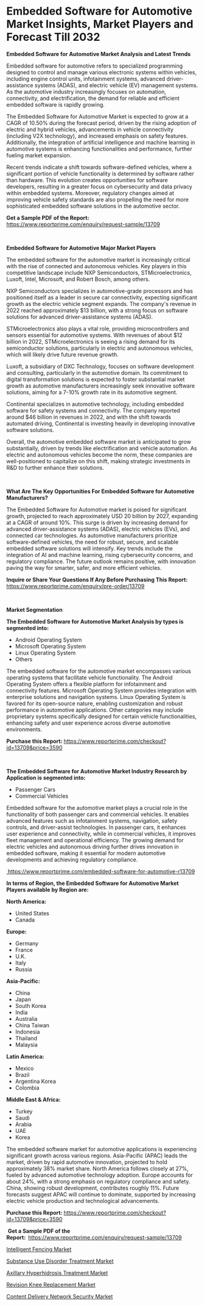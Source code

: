 <p><h1>Embedded Software for Automotive Market Insights, Market Players and Forecast Till 2032</h1></p><p><strong>Embedded Software for Automotive Market Analysis and Latest Trends</strong></p>
<p><p>Embedded software for automotive refers to specialized programming designed to control and manage various electronic systems within vehicles, including engine control units, infotainment systems, advanced driver-assistance systems (ADAS), and electric vehicle (EV) management systems. As the automotive industry increasingly focuses on automation, connectivity, and electrification, the demand for reliable and efficient embedded software is rapidly growing.</p><p>The Embedded Software for Automotive Market is expected to grow at a CAGR of 10.50% during the forecast period, driven by the rising adoption of electric and hybrid vehicles, advancements in vehicle connectivity (including V2X technology), and increased emphasis on safety features. Additionally, the integration of artificial intelligence and machine learning in automotive systems is enhancing functionalities and performance, further fueling market expansion. </p><p>Recent trends indicate a shift towards software-defined vehicles, where a significant portion of vehicle functionality is determined by software rather than hardware. This evolution creates opportunities for software developers, resulting in a greater focus on cybersecurity and data privacy within embedded systems. Moreover, regulatory changes aimed at improving vehicle safety standards are also propelling the need for more sophisticated embedded software solutions in the automotive sector.</p></p>
<p><strong>Get a Sample PDF of the Report:&nbsp;</strong> <a href="https://www.reportprime.com/enquiry/request-sample/13709?utm_campaign=1873&utm_medium=2&utm_source=Github&utm_content=ia&utm_term=20032025&utm_id=embedded-software-for-automotive">https://www.reportprime.com/enquiry/request-sample/13709</a></p>
<p>&nbsp;</p>
<p><strong>Embedded Software for Automotive Major Market Players</strong></p>
<p><p>The embedded software for the automotive market is increasingly critical with the rise of connected and autonomous vehicles. Key players in this competitive landscape include NXP Semiconductors, STMicroelectronics, Luxoft, Intel, Microsoft, and Robert Bosch, among others.</p><p>NXP Semiconductors specializes in automotive-grade processors and has positioned itself as a leader in secure car connectivity, expecting significant growth as the electric vehicle segment expands. The company's revenue in 2022 reached approximately $13 billion, with a strong focus on software solutions for advanced driver-assistance systems (ADAS).</p><p>STMicroelectronics also plays a vital role, providing microcontrollers and sensors essential for automotive systems. With revenues of about $12 billion in 2022, STMicroelectronics is seeing a rising demand for its semiconductor solutions, particularly in electric and autonomous vehicles, which will likely drive future revenue growth.</p><p>Luxoft, a subsidiary of DXC Technology, focuses on software development and consulting, particularly in the automotive domain. Its commitment to digital transformation solutions is expected to foster substantial market growth as automotive manufacturers increasingly seek innovative software solutions, aiming for a 7-10% growth rate in its automotive segment.</p><p>Continental specializes in automotive technology, including embedded software for safety systems and connectivity. The company reported around $46 billion in revenues in 2022, and with the shift towards automated driving, Continental is investing heavily in developing innovative software solutions.</p><p>Overall, the automotive embedded software market is anticipated to grow substantially, driven by trends like electrification and vehicle automation. As electric and autonomous vehicles become the norm, these companies are well-positioned to capitalize on this shift, making strategic investments in R&D to further enhance their solutions.</p></p>
<p>&nbsp;</p>
<p><strong>What Are The Key Opportunities For Embedded Software for Automotive Manufacturers?</strong></p>
<p><p>The Embedded Software for Automotive market is poised for significant growth, projected to reach approximately USD 20 billion by 2027, expanding at a CAGR of around 10%. This surge is driven by increasing demand for advanced driver-assistance systems (ADAS), electric vehicles (EVs), and connected car technologies. As automotive manufacturers prioritize software-defined vehicles, the need for robust, secure, and scalable embedded software solutions will intensify. Key trends include the integration of AI and machine learning, rising cybersecurity concerns, and regulatory compliance. The future outlook remains positive, with innovation paving the way for smarter, safer, and more efficient vehicles.</p></p>
<p><strong>Inquire or Share Your Questions If Any Before Purchasing This Report:</strong> <a href="https://www.reportprime.com/enquiry/pre-order/13709?utm_campaign=1873&utm_medium=2&utm_source=Github&utm_content=ia&utm_term=20032025&utm_id=embedded-software-for-automotive">https://www.reportprime.com/enquiry/pre-order/13709</a></p>
<p>&nbsp;</p>
<p><strong>Market Segmentation</strong></p>
<p><strong>The Embedded Software for Automotive Market Analysis by types is segmented into:</strong></p>
<p><ul><li>Android Operating System</li><li>Microsoft Operating System</li><li>Linux Operating System</li><li>Others</li></ul></p>
<p><p>The embedded software for the automotive market encompasses various operating systems that facilitate vehicle functionality. The Android Operating System offers a flexible platform for infotainment and connectivity features. Microsoft Operating System provides integration with enterprise solutions and navigation systems. Linux Operating System is favored for its open-source nature, enabling customization and robust performance in automotive applications. Other categories may include proprietary systems specifically designed for certain vehicle functionalities, enhancing safety and user experience across diverse automotive environments.</p></p>
<p><strong>Purchase this Report:&nbsp;</strong><a href="https://www.reportprime.com/checkout?id=13709&price=3590&utm_campaign=1873&utm_medium=2&utm_source=Github&utm_content=ia&utm_term=20032025&utm_id=embedded-software-for-automotive">https://www.reportprime.com/checkout?id=13709&price=3590</a></p>
<p>&nbsp;</p>
<p><strong>The Embedded Software for Automotive Market Industry Research by Application is segmented into:</strong></p>
<p><ul><li>Passenger Cars</li><li>Commercial Vehicles</li></ul></p>
<p><p>Embedded software for the automotive market plays a crucial role in the functionality of both passenger cars and commercial vehicles. It enables advanced features such as infotainment systems, navigation, safety controls, and driver-assist technologies. In passenger cars, it enhances user experience and connectivity, while in commercial vehicles, it improves fleet management and operational efficiency. The growing demand for electric vehicles and autonomous driving further drives innovation in embedded software, making it essential for modern automotive developments and achieving regulatory compliance.</p></p>
<p><a href="https://www.reportprime.com/embedded-software-for-automotive-r13709?utm_campaign=1873&utm_medium=2&utm_source=Github&utm_content=ia&utm_term=20032025&utm_id=embedded-software-for-automotive">&nbsp;https://www.reportprime.com/embedded-software-for-automotive-r13709</a></p>
<p><strong>In terms of Region, the Embedded Software for Automotive Market Players available by Region are:</strong></p>
<p>
    <p> <strong> North America: </strong>
        <ul>
            <li>United States</li>
            <li>Canada</li>
        </ul>
        </p> 
    <p> <strong> Europe: </strong>
        <ul>
            <li>Germany</li>
            <li>France</li>
            <li>U.K.</li>
            <li>Italy</li>
            <li>Russia</li>
        </ul>
        </p> 
    <p> <strong> Asia-Pacific: </strong>
        <ul>
            <li>China</li>
            <li>Japan</li>
            <li>South Korea</li>
            <li>India</li>
            <li>Australia</li>
            <li>China Taiwan</li>
            <li>Indonesia</li>
            <li>Thailand</li>
            <li>Malaysia</li>
        </ul>
        </p> 
    <p> <strong> Latin America: </strong>
        <ul>
            <li>Mexico</li>
            <li>Brazil</li>
            <li>Argentina Korea</li>
            <li>Colombia</li>
        </ul>
        </p> 
    <p> <strong> Middle East & Africa: </strong>
        <ul>
            <li>Turkey</li>
            <li>Saudi</li>
            <li>Arabia</li>
            <li>UAE</li>
            <li>Korea</li>
        </ul>
    </p>
    </p>
<p><p>The embedded software market for automotive applications is experiencing significant growth across various regions. Asia-Pacific (APAC) leads the market, driven by rapid automotive innovation, projected to hold approximately 38% market share. North America follows closely at 27%, fueled by advanced automotive technology adoption. Europe accounts for about 24%, with a strong emphasis on regulatory compliance and safety. China, showing robust development, contributes roughly 11%. Future forecasts suggest APAC will continue to dominate, supported by increasing electric vehicle production and technological advancements.</p></p>
<p><strong>Purchase this Report: </strong><a href="https://www.reportprime.com/checkout?id=13709&price=3590&utm_campaign=1873&utm_medium=2&utm_source=Github&utm_content=ia&utm_term=20032025&utm_id=embedded-software-for-automotive">https://www.reportprime.com/checkout?id=13709&price=3590</a></p>
<p>&nbsp;<strong>Get a Sample PDF of the Report:&nbsp;&nbsp;</strong><a href="https://www.reportprime.com/enquiry/request-sample/13709?utm_campaign=1873&utm_medium=2&utm_source=Github&utm_content=ia&utm_term=20032025&utm_id=embedded-software-for-automotive">https://www.reportprime.com/enquiry/request-sample/13709</a></p>
<p><strong></strong></p>
<p><p><a href="https://github.com/abbasgwiltke/Market-Research-Report-List-1/blob/main/intelligent-fencing-market.md?utm_campaign=1873&utm_medium=2&utm_source=Github&utm_content=ia&utm_term=20032025&utm_id=embedded-software-for-automotive">Intelligent Fencing Market</a></p><p><a href="https://github.com/yosenadhler/Market-Research-Report-List-1/blob/main/substance-use-disorder-treatment-market.md?utm_campaign=1873&utm_medium=2&utm_source=Github&utm_content=ia&utm_term=20032025&utm_id=embedded-software-for-automotive">Substance Use Disorder Treatment Market</a></p><p><a href="https://github.com/artussavasrv/Market-Research-Report-List-1/blob/main/axillary-hyperhidrosis-treatment-market.md?utm_campaign=1873&utm_medium=2&utm_source=Github&utm_content=ia&utm_term=20032025&utm_id=embedded-software-for-automotive">Axillary Hyperhidrosis Treatment Market</a></p><p><a href="https://github.com/achilekirwan/Market-Research-Report-List-1/blob/main/revision-knee-replacement-market.md?utm_campaign=1873&utm_medium=2&utm_source=Github&utm_content=ia&utm_term=20032025&utm_id=embedded-software-for-automotive">Revision Knee Replacement Market</a></p><p><a href="https://github.com/bettysbozer/Market-Research-Report-List-1/blob/main/content-delivery-network-security-market.md?utm_campaign=1873&utm_medium=2&utm_source=Github&utm_content=ia&utm_term=20032025&utm_id=embedded-software-for-automotive">Content Delivery Network Security Market</a></p></p>